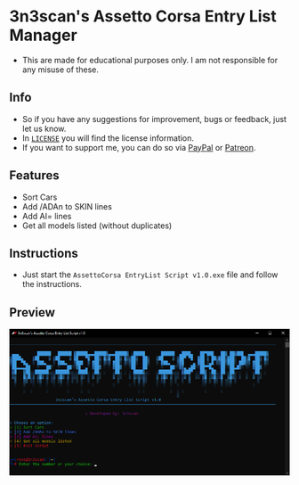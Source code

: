# 3n3scan's Assetto Corsa Entry List Manager
- This are made for educational purposes only. I am not responsible for any misuse of these.

## Info
- So if you have any suggestions for improvement, bugs or feedback, just let us know.
- In [`LICENSE`](https://github.com/3n3scan/AssettoCorsa-EntryList-script/blob/main/LICENSE) you will find the license information.
- If you want to support me, you can do so via [PayPal](https://paypal.me/enescaneryalcin) or [Patreon](https://www.patreon.com/3n3scan).

## Features
+ Sort Cars
+ Add /ADAn to SKIN lines
+ Add AI= lines
+ Get all models listed (without duplicates)

## Instructions
- Just start the `AssettoCorsa EntryList Script v1.0.exe` file and follow the instructions.

## Preview

<p align="center">
  <a href="https://3n3scan.github.io" target="_blank">
    <img src="https://raw.githubusercontent.com/3n3scan/AssettoCorsa-EntryList-Script/main/source/images/preview.png" alt="3n3scan's Github Profile" title="3n3scan's Github Profile">
  </a>
</p>
